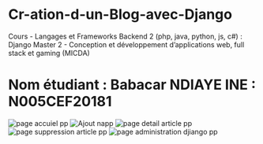 # Cr-ation-d-un-Blog-avec-Django
Cours - Langages et Frameworks Backend 2 (php, java, python, js, c#) : Django
Master 2 - Conception et développement d’applications web, full stack et gaming (MICDA)
# Nom étudiant :  Babacar  NDIAYE     INE : N005CEF20181


![page accuiel pp](https://github.com/user-attachments/assets/4c3635fe-3aeb-4c8a-9c50-ea30d74ece5d)
![Ajout napp](https://github.com/user-attachments/assets/f28d902b-14db-4ba4-8efb-3d9a3ada8a59)
![page detail article pp](https://github.com/user-attachments/assets/b31694c2-8ed3-458b-aadd-cb1e1002c534)
![page suppression article pp](https://github.com/user-attachments/assets/c426c878-c58f-4dca-9747-1b5e8a961c10)
![page administration djiango pp](https://github.com/user-attachments/assets/68778428-df95-40c9-9706-c07007b3f45e)
